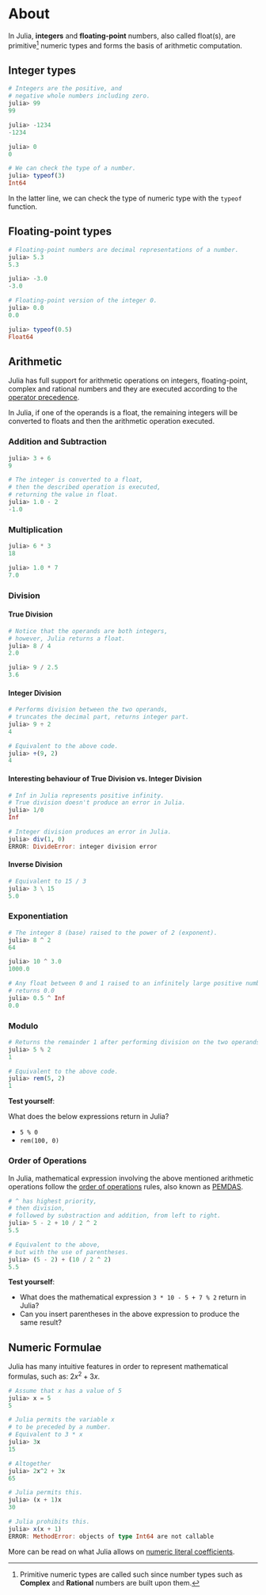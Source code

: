 # About

In Julia, **integers** and **floating-point** numbers, also called float(s), are primitive[^1] numeric types and forms the basis of arithmetic computation.

[^1]: Primitive numeric types are called such since number types such as **Complex** and **Rational** numbers are built upon them.

## Integer types

```julia
# Integers are the positive, and
# negative whole numbers including zero.
julia> 99
99

julia> -1234
-1234

julia> 0
0

# We can check the type of a number.
julia> typeof(3)
Int64
```

In the latter line, we can check the type of numeric type with the `typeof` function.

## Floating-point types

```julia
# Floating-point numbers are decimal representations of a number.
julia> 5.3
5.3

julia> -3.0
-3.0

# Floating-point version of the integer 0.
julia> 0.0
0.0

julia> typeof(0.5)
Float64
```

## Arithmetic

Julia has full support for arithmetic operations on integers, floating-point, complex and rational numbers and they are executed according to the [operator precedence](https://docs.julialang.org/en/v1/manual/mathematical-operations/#Operator-Precedence-and-Associativity).

In Julia, if one of the operands is a float, the remaining integers will be converted to floats and then the arithmetic operation executed.

### Addition and Subtraction

```julia
julia> 3 + 6
9

# The integer is converted to a float,
# then the described operation is executed,
# returning the value in float.
julia> 1.0 - 2
-1.0
```

### Multiplication

```julia
julia> 6 * 3
18

julia> 1.0 * 7
7.0
```

### Division

#### True Division

```julia
# Notice that the operands are both integers,
# however, Julia returns a float.
julia> 8 / 4
2.0

julia> 9 / 2.5
3.6
```

#### Integer Division

```julia
# Performs division between the two operands,
# truncates the decimal part, returns integer part.
julia> 9 ÷ 2
4

# Equivalent to the above code.
julia> ÷(9, 2)
4
```

#### Interesting behaviour of True Division vs. Integer Division

```julia
# Inf in Julia represents positive infinity.
# True division doesn't produce an error in Julia.
julia> 1/0
Inf

# Integer division produces an error in Julia.
julia> div(1, 0)
ERROR: DivideError: integer division error
```

#### Inverse Division

```julia
# Equivalent to 15 / 3
julia> 3 \ 15
5.0
```

### Exponentiation

```julia
# The integer 8 (base) raised to the power of 2 (exponent).
julia> 8 ^ 2
64

julia> 10 ^ 3.0
1000.0

# Any float between 0 and 1 raised to an infinitely large positive number,
# returns 0.0
julia> 0.5 ^ Inf
0.0
```

### Modulo

```julia
# Returns the remainder 1 after performing division on the two operands.
julia> 5 % 2
1

# Equivalent to the above code.
julia> rem(5, 2)
1
```

**Test yourself**:

What does the below expressions return in Julia?

- `5 % 0`
- `rem(100, 0)`

### Order of Operations

In Julia, mathematical expression involving the above mentioned arithmetic operations follow the [order of operations](https://en.wikipedia.org/wiki/Order_of_operations) rules, also known as [PEMDAS](https://en.wikipedia.org/wiki/Order_of_operations#Mnemonics).

```julia
# ^ has highest priority,
# then division,
# followed by substraction and addition, from left to right.
julia> 5 - 2 + 10 / 2 ^ 2
5.5

# Equivalent to the above,
# but with the use of parentheses.
julia> (5 - 2) + (10 / 2 ^ 2)
5.5
```

**Test yourself**:

- What does the mathematical expression `3 * 10 - 5 + 7 % 2` return in Julia?
- Can you insert parentheses in the above expression to produce the same result?

## Numeric Formulae

Julia has many intuitive features in order to represent mathematical formulas, such as: $2x^2 + 3x$.

```julia
# Assume that x has a value of 5
julia> x = 5
5

# Julia permits the variable x
# to be preceded by a number.
# Equivalent to 3 * x
julia> 3x
15

# Altogether
julia> 2x^2 + 3x
65

# Julia permits this.
julia> (x + 1)x
30

# Julia prohibits this.
julia> x(x + 1)
ERROR: MethodError: objects of type Int64 are not callable
```

More can be read on what Julia allows on [numeric literal coefficients](https://docs.julialang.org/en/v1/manual/integers-and-floating-point-numbers/#man-numeric-literal-coefficients).
